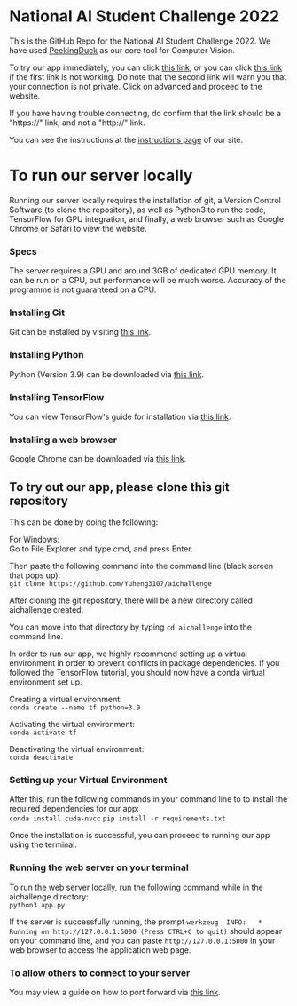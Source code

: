 # National AI Student Challenge 2022
This is the GitHub Repo for the National AI Student Challenge 2022. We have used [PeekingDuck](https://github.com/aisingapore/PeekingDuck) as our core tool for Computer Vision.

To try our app immediately, you can click [this link](https://fitai.click), or you can click [this link](https://fitai.ddns.net) if the first link is not working. Do note that the second link will warn you that your connection is not private. Click on advanced and proceed to the website.

If you have having trouble connecting, do confirm that the link should be a "https://" link, and not a "http://" link.

You can see the instructions at the [instructions page](https://fitai.click/instructions) of our site.

# To run our server locally
Running our server locally requires the installation of git, a Version Control Software (to clone the repository), as well as Python3 to run the code, TensorFlow for GPU integration, and finally, a web browser such as Google Chrome or Safari to view the website.

### Specs
The server requires a GPU and around 3GB of dedicated GPU memory. It can be run on a CPU, but performance will be much worse. Accuracy of the programme is not guaranteed on a CPU.

### Installing Git
Git can be installed by visiting [this link](https://git-scm.com/downloads).

### Installing Python
Python (Version 3.9) can be downloaded via [this link](https://www.python.org/downloads/).

### Installing TensorFlow
You can view TensorFlow's guide for installation via [this link](https://www.tensorflow.org/install/pip).

### Installing a web browser
Google Chrome can be downloaded via [this link](https://www.google.com/intl/en_sg/chrome/).

## To try out our app, please clone this git repository

This can be done by doing the following:

For Windows:  
Go to File Explorer and type cmd, and press Enter.  

Then paste the following command into the command line (black screen that pops up):    
```git clone https://github.com/Yuheng3107/aichallenge```

After cloning the git repository, there will be a new directory called aichallenge created. 

You can move into that directory by typing ```cd aichallenge``` into the command line.

In order to run our app, we highly recommend setting up a virtual environment in order to prevent conflicts in package dependencies. If you followed the TensorFlow tutorial, you should now have a conda virtual environment set up.

Creating a virtual environment:   
```conda create --name tf python=3.9```  

Activating the virtual environment:  
```conda activate tf```  

Deactivating the virtual environment:   
```conda deactivate``` 

### Setting up your Virtual Environment

After this, run the following commands in your command line to to install the required dependencies for our app:   
```conda install cuda-nvcc```
```pip install -r requirements.txt```
  

Once the installation is successful, you can proceed to running our app using the terminal.

### Running the web server on your terminal
To run the web server locally, run the following command while in the aichallenge directory:    
```python3 app.py``` 

If the server is successfully running, the prompt
```werkzeug  INFO:   * Running on http://127.0.0.1:5000 (Press CTRL+C to quit)``` should appear on your command line, and you can paste ```http://127.0.0.1:5000``` in your web browser to access the application web page.

### To allow others to connect to your server
You may view a guide on how to port forward via [this link](https://www.lifewire.com/how-to-port-forward-4163829).




